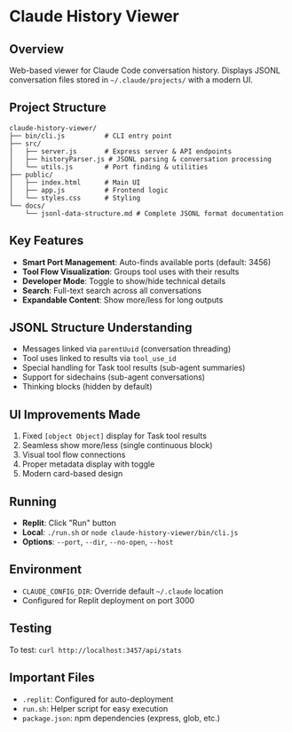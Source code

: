 # Claude History Viewer

## Overview
Web-based viewer for Claude Code conversation history. Displays JSONL conversation files stored in `~/.claude/projects/` with a modern UI.

## Project Structure
```
claude-history-viewer/
├── bin/cli.js          # CLI entry point
├── src/
│   ├── server.js       # Express server & API endpoints
│   ├── historyParser.js # JSONL parsing & conversation processing
│   └── utils.js        # Port finding & utilities
├── public/
│   ├── index.html      # Main UI
│   ├── app.js          # Frontend logic
│   └── styles.css      # Styling
└── docs/
    └── jsonl-data-structure.md # Complete JSONL format documentation
```

## Key Features
- **Smart Port Management**: Auto-finds available ports (default: 3456)
- **Tool Flow Visualization**: Groups tool uses with their results
- **Developer Mode**: Toggle to show/hide technical details
- **Search**: Full-text search across all conversations
- **Expandable Content**: Show more/less for long outputs

## JSONL Structure Understanding
- Messages linked via `parentUuid` (conversation threading)
- Tool uses linked to results via `tool_use_id`
- Special handling for Task tool results (sub-agent summaries)
- Support for sidechains (sub-agent conversations)
- Thinking blocks (hidden by default)

## UI Improvements Made
1. Fixed `[object Object]` display for Task tool results
2. Seamless show more/less (single continuous block)
3. Visual tool flow connections
4. Proper metadata display with toggle
5. Modern card-based design

## Running
- **Replit**: Click "Run" button
- **Local**: `./run.sh` or `node claude-history-viewer/bin/cli.js`
- **Options**: `--port`, `--dir`, `--no-open`, `--host`

## Environment
- `CLAUDE_CONFIG_DIR`: Override default `~/.claude` location
- Configured for Replit deployment on port 3000

## Testing
To test: `curl http://localhost:3457/api/stats`

## Important Files
- `.replit`: Configured for auto-deployment
- `run.sh`: Helper script for easy execution
- `package.json`: npm dependencies (express, glob, etc.)